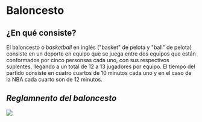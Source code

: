 # Baloncesto 

## ¿En qué consiste?  
El baloncesto o _basketball_ en inglés ("basket" de pelota y "ball" de pelota) consiste en un deporte en equipo que se juega entre dos equipos que están conformados por cinco personsas cada uno, con sus respectivos suplentes, llegando a un total de 12 a 13 jugadores por equipo. El tiempo del partido consiste en cuatro cuartos de 10 minutos cada uno y en el caso de la NBA cada cuarto son de 12 minutos.  

## _Reglamnento del baloncesto_

![](https://imagenes.elpais.com/resizer/BXeLY5YiW4kq7F7204iXedrdWv8=/414x0/filters:focal(2338x541:2348x551)/cloudfront-eu-central-1.images.arcpublishing.com/prisa/VXNGBAXOBEWJJOJ7RPT5XACHHQ.jpg)


